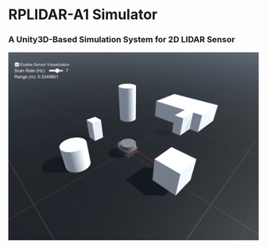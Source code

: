 # RPLIDAR-A1 Simulator
### A Unity3D-Based Simulation System for 2D LIDAR Sensor

![Title Image](RPLIDAR-A1-Simulator.png)
